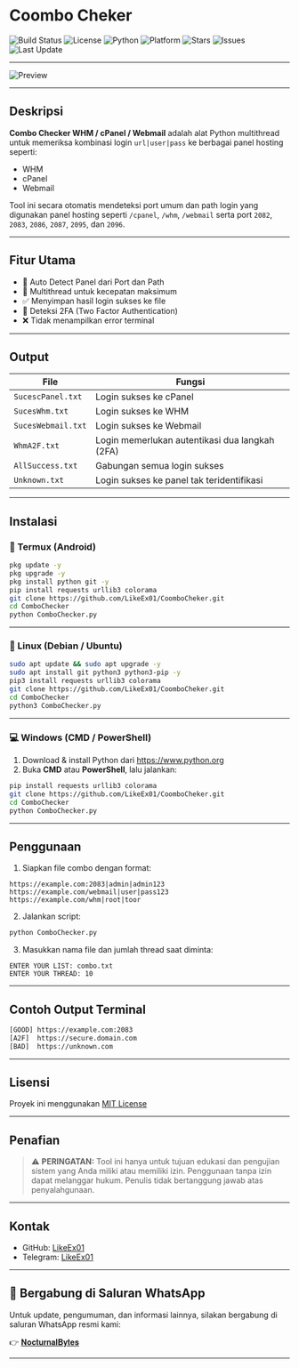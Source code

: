 # Coombo Cheker 

![Build Status](https://img.shields.io/badge/build-passing-brightgreen)
![License](https://img.shields.io/badge/license-MIT-blue)
![Python](https://img.shields.io/badge/python-3.x-blue.svg)
![Platform](https://img.shields.io/badge/platform-Windows%20%7C%20Linux%20%7C%20macOS%20%7C%20Termux-lightgrey)
![Stars](https://img.shields.io/github/stars/LikeEx01/ComboChecker?style=social)
![Issues](https://img.shields.io/github/issues/LikeEx01/ComboChecker)
![Last Update](https://img.shields.io/github/last-commit/LikeEx01/ComboChecker)

---

![Preview](https://e.top4top.io/p_3480rzkn83.jpg)

---

## Deskripsi
**Combo Checker WHM / cPanel / Webmail** adalah alat Python multithread untuk memeriksa kombinasi login `url|user|pass` ke berbagai panel hosting seperti:
- WHM
- cPanel
- Webmail

Tool ini secara otomatis mendeteksi port umum dan path login yang digunakan panel hosting seperti `/cpanel`, `/whm`, `/webmail` serta port `2082`, `2083`, `2086`, `2087`, `2095`, dan `2096`.

---

## Fitur Utama
- 🔎 Auto Detect Panel dari Port dan Path
- 🚀 Multithread untuk kecepatan maksimum
- ✅ Menyimpan hasil login sukses ke file
- 🔐 Deteksi 2FA (Two Factor Authentication)
- ❌ Tidak menampilkan error terminal

---

## Output

| File                 | Fungsi                                          |
|----------------------|--------------------------------------------------|
| `SucescPanel.txt`    | Login sukses ke cPanel                           |
| `SucesWhm.txt`       | Login sukses ke WHM                              |
| `SucesWebmail.txt`   | Login sukses ke Webmail                          |
| `WhmA2F.txt`         | Login memerlukan autentikasi dua langkah (2FA)   |
| `AllSuccess.txt`     | Gabungan semua login sukses                      |
| `Unknown.txt`        | Login sukses ke panel tak teridentifikasi        |

---

## Instalasi

### 📱 Termux (Android)
```bash
pkg update -y
pkg upgrade -y
pkg install python git -y
pip install requests urllib3 colorama
git clone https://github.com/LikeEx01/CoomboCheker.git
cd ComboChecker
python ComboChecker.py
```

---

### 🐧 Linux (Debian / Ubuntu)
```bash
sudo apt update && sudo apt upgrade -y
sudo apt install git python3 python3-pip -y
pip3 install requests urllib3 colorama
git clone https://github.com/LikeEx01/CoomboCheker.git
cd ComboChecker
python3 ComboChecker.py
```

---

### 💻 Windows (CMD / PowerShell)
1. Download & install Python dari https://www.python.org
2. Buka **CMD** atau **PowerShell**, lalu jalankan:
```bash
pip install requests urllib3 colorama
git clone https://github.com/LikeEx01/CoomboCheker.git
cd ComboChecker
python ComboChecker.py
```

---

## Penggunaan

1. Siapkan file combo dengan format:
```
https://example.com:2083|admin|admin123
https://example.com/webmail|user|pass123
https://example.com/whm|root|toor
```

2. Jalankan script:
```bash
python ComboChecker.py
```

3. Masukkan nama file dan jumlah thread saat diminta:
```
ENTER YOUR LIST: combo.txt
ENTER YOUR THREAD: 10
```

---

## Contoh Output Terminal

```bash
[GOOD] https://example.com:2083
[A2F]  https://secure.domain.com
[BAD]  https://unknown.com
```

---

## Lisensi
Proyek ini menggunakan [MIT License](https://opensource.org/licenses/MIT)

---

## Penafian
> ⚠️ **PERINGATAN:** Tool ini hanya untuk tujuan edukasi dan pengujian sistem yang Anda miliki atau memiliki izin. Penggunaan tanpa izin dapat melanggar hukum. Penulis tidak bertanggung jawab atas penyalahgunaan.

---

## Kontak

- GitHub: [LikeEx01](https://github.com/LikeEx01)
- Telegram: [LikeEx01](https://t.me/usernamee13371)

---

## 🔔 Bergabung di Saluran WhatsApp

Untuk update, pengumuman, dan informasi lainnya, silakan bergabung di saluran WhatsApp resmi kami:

👉 [𝐍𝐨𝐜𝐭𝐮𝐫𝐧𝐚𝐥𝐁𝐲𝐭𝐞𝐬](https://whatsapp.com/channel/0029VaudLHc7YSd9S9c9800c)

---
